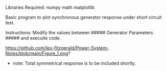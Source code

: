 Libraries Required:
  numpy
  math
  matplotlib

  
Basic program to plot synchronous generator response under short circuit test.

Instructions: Modify the values between ##### Generator Parameters ##### and execuite code. 

https://github.com/leo-fitzgerald/Power-System-Notes/blob/main/Figure_1.png?

* note: Total symmetrical response is to be included shortly. 
